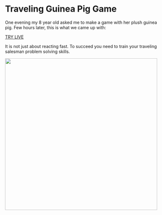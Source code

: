 # Traveling Guinea Pig Game

One evening my 8 year old asked me to make a game with her plush guinea pig. Few hours later, this is what we came up with: 

[TRY LIVE](https://pipsi-game.netlify.app/)

It is not just about reacting fast. To succeed you need to train your traveling salesman problem solving skills.

<img src=https://github.com/ilyabo/pipsi/assets/351828/152300b1-f950-4c5b-b54c-4fbdce597115 width=500>
